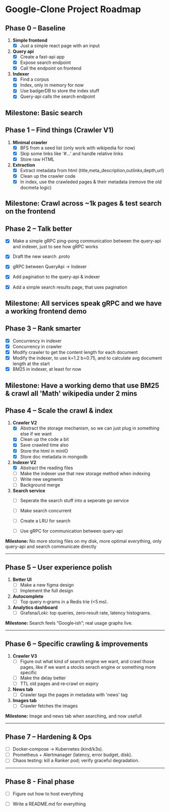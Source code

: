 # Google‑Clone Project Roadmap

## Phase 0 – **Baseline**
1. **Simple frontend**
   - [x] Just a simple react page with an input

2. **Query api**
   - [x] Create a fast-api app
   - [x] Expose search endpoint
   - [x] Call the endpoint on frontend

3. **Indexer**
   - [x] Find a corpus
   - [x] Index, only in memory for now
   - [x] Use badgerDB to store the index stuff
   - [x] Query-api calls the search endpoint

**Milestone:** Basic search
---


## Phase 1 – **Find things** (Crawler V1)

1. **Minimal crawler**
   - [x] BFS from a seed list (only work with wikipedia for now)
   - [x] Skip some links like '#...' and handle relative links 
   - [x] Store raw HTML 
2. **Extraction**
   - [x] Extract metadata from html (title,meta_description,outlinks,depth,url)
   - [x] Clean up the crawler code
   - [x] In index, use the crawleded pages & their metadata (remove the old docmeta logic)

**Milestone:** Crawl across ~1k pages & test search on the frontend
---

## Phase 2 – **Talk better** 

- [x] Make a simple gRPC ping-pong communication between the query-api and indexer, just to see how gRPC works
- [x] Draft the new search .proto 
- [x] gRPC between QueryApi -> Indexer
- [x] Add pagination to the query-api & indexer
- [x] Add a simple search results page, that uses pagination


**Milestone:** All services speak gRPC and we have a working frontend demo
---

## Phase 3 – **Rank smarter**
   - [x] Concurrency in indexer
   - [x] Concurrency in crawler
   - [x] Modify crawler to get the content length for each document
   - [x] Modify the indexer, to use k=1.2 b=0.75, and to calculate avg document length at the start
   - [x] BM25 in indexer, at least for now

**Milestone:** Have a working demo that use BM25 & crawl all 'Math' wikipedia under 2 mins
---

## Phase 4 – **Scale the crawl & index**

1. **Crawler V2**
   - [x] Abstract the storage mechanism, so we can just plug in something else if we want
   - [x] Clean up the code a bit
   - [x] Save crawled time also
   - [x] Store the html in minIO
   - [x] Store doc metadata in mongodb
2. **Indexer V2**
   - [x] Abstract the reading files
   - [ ] Make the indexer use that new storage method when indexing
   - [ ] Write new segments
   - [ ] Background merge
3. **Search service**
   - [ ] Seperate the search stuff into a seperate go service
   - [ ] Make search concurrent
   - [ ] Create a LRU for search
   - [ ] Use gRPC for communication between query-api


**Milestone:** No more storing files on my disk, more optimal everything, only query-api and search communicate directly

---

## Phase 5 – **User experience polish**

1. **Better UI**
   - [ ] Make a new figma design 
   - [ ] Implement the full design
2. **Autocomplete**
   - [ ] Top query n‑grams in a Redis trie (<5 ms).
3. **Analytics dashboard**
   - [ ] Grafana/Loki: top queries, zero‑result rate, latency histograms.

**Milestone:** Search feels “Google‑ish”; real usage graphs live.

---

## Phase 6 – **Specific crawling & improvements**

1. **Crawler V3**
   - [ ] Figure out what kind of search engine we want, and crawl those pages, like if we want a stocks serach engine or something more specific
   - [ ] Make the delay better
   - [ ] TTL old pages and re‑crawl on expiry

2. **News tab**
   - [ ] Crawler tags the pages in metadata with 'news' tag

3. **Images tab**
   - [ ] Crawler fetches the images

**Milestone:** Image and news tab when searching, and now usefull

---

## Phase 7 – **Hardening & Ops**

- [ ] Docker‑compose → Kubernetes (kind/k3s).
- [ ] Prometheus + Alertmanager (latency, error budget, disk).
- [ ] Chaos testing: kill a Ranker pod; verify graceful degradation.

---

## Phase 8 - **Final phase**

- [ ] Figure out how to host everything
- [ ] Write a README.md for everything


